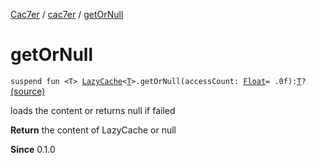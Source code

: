 [Cac7er](../index.md) / [cac7er](index.md) / [getOrNull](./get-or-null.md)

# getOrNull

`suspend fun <T> `[`LazyCache`](-lazy-cache/index.md)`<`[`T`](get-or-null.md#T)`>.getOrNull(accessCount: `[`Float`](https://kotlinlang.org/api/latest/jvm/stdlib/kotlin/-float/index.html)` = .0f): `[`T`](get-or-null.md#T)`?` [(source)](http://2wiqua.wcaokaze.com/gitbucket/wcaokaze/Cac7er/blob/master/src/main/java/cac7er/safeLoadFunctions.kt#L122)

loads the content or returns null if failed

**Return**
the content of LazyCache or null

**Since**
0.1.0


